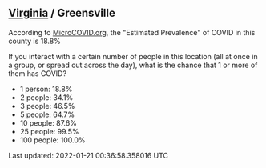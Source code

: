
## [Virginia](/united-states/virginia) / Greensville

According to [MicroCOVID.org](http://microcovid.org),
the "Estimated Prevalence" of COVID in this county is 18.8%

If you interact with a certain number of people in this location
(all at once in a group, or spread out across the day), what is the chance that
1 or more of them has COVID?

- 1 person: 18.8%
- 2 people: 34.1%
- 3 people: 46.5%
- 5 people: 64.7%
- 10 people: 87.6%
- 25 people: 99.5%
- 100 people: 100.0%

Last updated: 2022-01-21 00:36:58.358016 UTC
